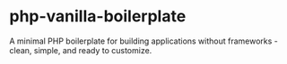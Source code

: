 # php-vanilla-boilerplate
A minimal PHP boilerplate for building applications without frameworks - clean, simple, and ready to customize.
